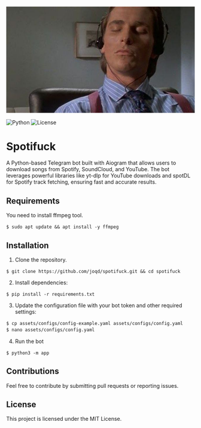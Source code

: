 ![Spotifuck Banner](assets/banner.jpg)

![Python](https://img.shields.io/badge/Python-3.12-blue) ![License](https://img.shields.io/badge/License-MIT-green)

# Spotifuck

A Python-based Telegram bot built with Aiogram that allows users to download songs from Spotify, SoundCloud, and YouTube. The bot leverages powerful libraries like yt-dlp for YouTube downloads and spotDL for Spotify track fetching, ensuring fast and accurate results.


## Requirements
You need to install ffmpeg tool.
```
$ sudo apt update && apt install -y ffmpeg
```

## Installation
1. Clone the repository.
```
$ git clone https://github.com/joqd/spotifuck.git && cd spotifuck
```
2. Install dependencies:
```
$ pip install -r requirements.txt
```
3. Update the configuration file with your bot token and other required settings:
```bash
$ cp assets/configs/config-example.yaml assets/configs/config.yaml
$ nano assets/configs/config.yaml
```
4. Run the bot
```
$ python3 -m app
```

## Contributions
Feel free to contribute by submitting pull requests or reporting issues.

## License
This project is licensed under the MIT License.
